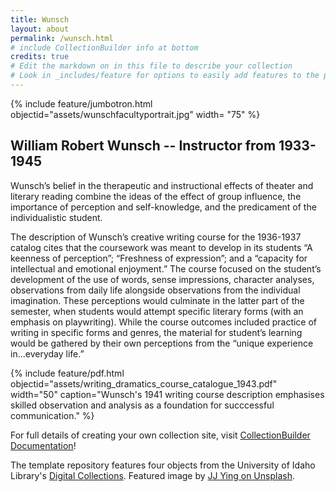```yaml
---
title: Wunsch
layout: about
permalink: /wunsch.html
# include CollectionBuilder info at bottom
credits: true
# Edit the markdown on in this file to describe your collection
# Look in _includes/feature for options to easily add features to the page
---
```


{% include feature/jumbotron.html objectid="assets/wunschfacultyportrait.jpg" width= "75" %}

## William Robert Wunsch -- Instructor from 1933-1945

Wunsch’s belief in the therapeutic
and instructional effects of theater and literary reading combine the ideas of the effect of group
influence, the importance of perception and self-knowledge, and the predicament of the
individualistic student.

The description of Wunsch’s creative writing course for the 1936-1937 catalog cites that
the coursework was meant to develop in its students “A keenness of perception”; “Freshness of
expression”; and a “capacity for intellectual and emotional enjoyment.” The course focused on
the student’s development of the use of words, sense impressions, character analyses,
observations from daily life alongside observations from the individual imagination. These
perceptions would culminate in the latter part of the semester, when students would attempt
specific literary forms (with an emphasis on playwriting). While the course outcomes included
practice of writing in specific forms and genres, the material for student’s learning would be
gathered by their own perceptions from the “unique experience in…everyday life.” 

{% include feature/pdf.html objectid="assets/writing_dramatics_course_catalogue_1943.pdf" width="50" caption="Wunsch's 1941 writing course description emphasises skilled observation and analysis as a foundation for succcessful communication." %}


For full details of creating your own collection site, visit [CollectionBuilder Documentation](https://collectionbuilder.github.io/cb-docs/)!

The template repository features four objects from the University of Idaho Library's [Digital Collections](https://www.lib.uidaho.edu/digital). 
Featured image by [JJ Ying on Unsplash](https://unsplash.com/photos/WmnsGyaFnCQ).
